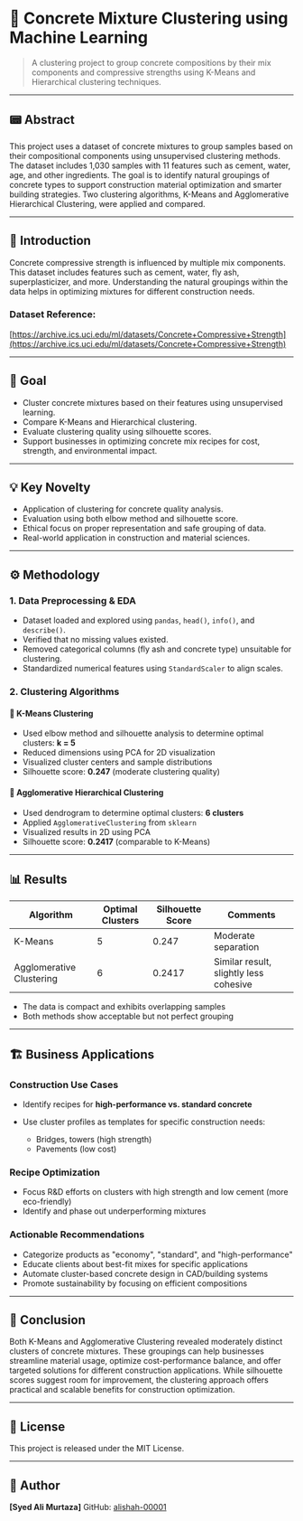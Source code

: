 # 🧱 Concrete Mixture Clustering using Machine Learning

> A clustering project to group concrete compositions by their mix components and compressive strengths using K-Means and Hierarchical clustering techniques.

---

## 📟 Abstract

This project uses a dataset of concrete mixtures to group samples based on their compositional components using unsupervised clustering methods. The dataset includes 1,030 samples with 11 features such as cement, water, age, and other ingredients. The goal is to identify natural groupings of concrete types to support construction material optimization and smarter building strategies. Two clustering algorithms, K-Means and Agglomerative Hierarchical Clustering, were applied and compared.

---

## 📘 Introduction

Concrete compressive strength is influenced by multiple mix components. This dataset includes features such as cement, water, fly ash, superplasticizer, and more. Understanding the natural groupings within the data helps in optimizing mixtures for different construction needs.

### Dataset Reference:

[https://archive.ics.uci.edu/ml/datasets/Concrete+Compressive+Strength](https://archive.ics.uci.edu/ml/datasets/Concrete+Compressive+Strength)

---

## 🌟 Goal

* Cluster concrete mixtures based on their features using unsupervised learning.
* Compare K-Means and Hierarchical clustering.
* Evaluate clustering quality using silhouette scores.
* Support businesses in optimizing concrete mix recipes for cost, strength, and environmental impact.

---

## 💡 Key Novelty

* Application of clustering for concrete quality analysis.
* Evaluation using both elbow method and silhouette score.
* Ethical focus on proper representation and safe grouping of data.
* Real-world application in construction and material sciences.

---

## ⚙️ Methodology

### 1. Data Preprocessing & EDA

* Dataset loaded and explored using `pandas`, `head()`, `info()`, and `describe()`.
* Verified that no missing values existed.
* Removed categorical columns (fly ash and concrete type) unsuitable for clustering.
* Standardized numerical features using `StandardScaler` to align scales.

### 2. Clustering Algorithms

#### 🔹 K-Means Clustering

* Used elbow method and silhouette analysis to determine optimal clusters: **k = 5**
* Reduced dimensions using PCA for 2D visualization
* Visualized cluster centers and sample distributions
* Silhouette score: **0.247** (moderate clustering quality)

#### 🔹 Agglomerative Hierarchical Clustering

* Used dendrogram to determine optimal clusters: **6 clusters**
* Applied `AgglomerativeClustering` from `sklearn`
* Visualized results in 2D using PCA
* Silhouette score: **0.2417** (comparable to K-Means)

---

## 📊 Results

| Algorithm                | Optimal Clusters | Silhouette Score | Comments                               |
| ------------------------ | ---------------- | ---------------- | -------------------------------------- |
| K-Means                  | 5                | 0.247            | Moderate separation                    |
| Agglomerative Clustering | 6                | 0.2417           | Similar result, slightly less cohesive |

* The data is compact and exhibits overlapping samples
* Both methods show acceptable but not perfect grouping

---

## 🏗️ Business Applications

### Construction Use Cases

* Identify recipes for **high-performance vs. standard concrete**
* Use cluster profiles as templates for specific construction needs:

  * Bridges, towers (high strength)
  * Pavements (low cost)

### Recipe Optimization

* Focus R\&D efforts on clusters with high strength and low cement (more eco-friendly)
* Identify and phase out underperforming mixtures

### Actionable Recommendations

* Categorize products as "economy", "standard", and "high-performance"
* Educate clients about best-fit mixes for specific applications
* Automate cluster-based concrete design in CAD/building systems
* Promote sustainability by focusing on efficient compositions

---

## 🧠 Conclusion

Both K-Means and Agglomerative Clustering revealed moderately distinct clusters of concrete mixtures. These groupings can help businesses streamline material usage, optimize cost-performance balance, and offer targeted solutions for different construction applications. While silhouette scores suggest room for improvement, the clustering approach offers practical and scalable benefits for construction optimization.


---

## 📜 License

This project is released under the MIT License.

---

## 🙋 Author

**\[Syed Ali Murtaza]**
GitHub: [alishah-00001](https://github.com/alishah-00001)
